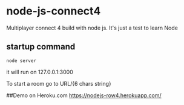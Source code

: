 # node-js-connect4
Multiplayer connect 4 build with node js. It's just a test to learn Node

## startup command
```
node server
```

it will run on 127.0.0.1:3000

To start a room go to URL/{6 chars string}

##Demo on Heroku.com
https://nodejs-row4.herokuapp.com/
